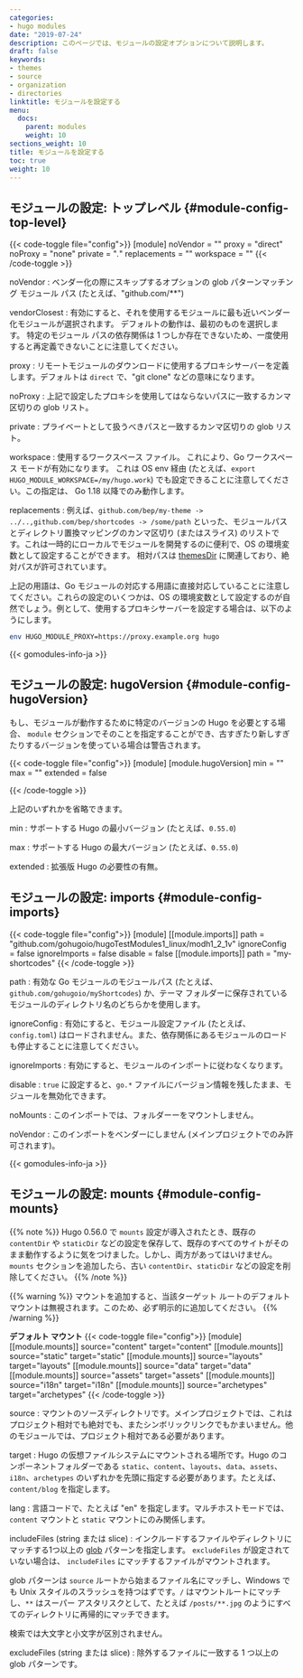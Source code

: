 ```yaml
---
categories:
- hugo modules
date: "2019-07-24"
description: このページでは、モジュールの設定オプションについて説明します。
draft: false
keywords:
- themes
- source
- organization
- directories
linktitle: モジュールを設定する
menu:
  docs:
    parent: modules
    weight: 10
sections_weight: 10
title: モジュールを設定する
toc: true
weight: 10
---
```


## モジュールの設定: トップレベル {#module-config-top-level}

{{< code-toggle file="config">}}
[module]
noVendor = ""
proxy = "direct"
noProxy = "none"
private = "*.*"
replacements = ""
workspace = ""
{{< /code-toggle >}}

noVendor
: ベンダー化の際にスキップするオプションの glob パターンマッチング モジュール パス (たとえば、"github.com/**") 

vendorClosest
: 有効にすると、それを使用するモジュールに最も近いベンダー化モジュールが選択されます。 デフォルトの動作は、最初のものを選択します。 特定のモジュール パスの依存関係は 1 つしか存在できないため、一度使用すると再定義できないことに注意してください。

proxy
: リモートモジュールのダウンロードに使用するプロキシサーバーを定義します。デフォルトは `direct` で、"git clone" などの意味になります。

noProxy
: 上記で設定したプロキシを使用してはならないパスに一致するカンマ区切りの glob リスト。

private
: プライベートとして扱うべきパスと一致するカンマ区切りの glob リスト。

workspace
: 使用するワークスペース ファイル。 これにより、Go ワークスペース モードが有効になります。 これは OS env 経由 (たとえば、`export HUGO_MODULE_WORKSPACE=/my/hugo.work`) でも設定できることに注意してください。この指定は、 Go 1.18 以降でのみ動作します。

replacements
: 例えば、`github.com/bep/my-theme -> ../..,github.com/bep/shortcodes -> /some/path` といった、モジュールパスとディレクトリ置換マッピングのカンマ区切り (またはスライス) のリストです。これは一時的にローカルでモジュールを開発するのに便利で、OS の環境変数として設定することができます。 相対パスは [themesDir](https://gohugo.io/getting-started/configuration/#all-configuration-settings) に関連しており、絶対パスが許可されています。

上記の用語は、Go モジュールの対応する用語に直接対応していることに注意してください。これらの設定のいくつかは、OS の環境変数として設定するのが自然でしょう。例として、使用するプロキシサーバーを設定する場合は、以下のようにします。

```bash
env HUGO_MODULE_PROXY=https://proxy.example.org hugo
```

{{< gomodules-info-ja >}}

## モジュールの設定: hugoVersion {#module-config-hugoVersion}

もし、モジュールが動作するために特定のバージョンの Hugo を必要とする場合、 `module` セクションでそのことを指定することができ、古すぎたり新しすぎたりするバージョンを使っている場合は警告されます。

{{< code-toggle file="config">}}
[module]
[module.hugoVersion]
  min = ""
  max = ""
  extended = false

{{< /code-toggle >}}

上記のいずれかを省略できます。

min
: サポートする Hugo の最小バージョン (たとえば、`0.55.0`)

max
: サポートする Hugo の最大バージョン (たとえば、`0.55.0`)

extended
: 拡張版 Hugo の必要性の有無。

## モジュールの設定: imports {#module-config-imports}

{{< code-toggle file="config">}}
[module]
[[module.imports]]
  path = "github.com/gohugoio/hugoTestModules1_linux/modh1_2_1v"
  ignoreConfig = false
  ignoreImports = false
  disable = false
[[module.imports]]
  path = "my-shortcodes"
{{< /code-toggle >}}

path
: 有効な Go モジュールのモジュールパス (たとえば、`github.com/gohugoio/myShortcodes`) か、テーマ フォルダーに保存されているモジュールのディレクトリ名のどちらかを使用します。

ignoreConfig
: 有効にすると、モジュール設定ファイル (たとえば、`config.toml`) はロードされません。また、依存関係にあるモジュールのロードも停止することに注意してください。

ignoreImports
: 有効にすると、モジュールのインポートに従わなくなります。

disable
: `true` に設定すると、`go.*` ファイルにバージョン情報を残したまま、モジュールを無効化できます。

noMounts
: このインポートでは、フォルダーーをマウントしません。

noVendor
: このインポートをベンダーにしません (メインプロジェクトでのみ許可されます)。

{{< gomodules-info-ja >}}

## モジュールの設定: mounts {#module-config-mounts}

{{% note %}}
Hugo 0.56.0 で `mounts` 設定が導入されたとき、既存の `contentDir` や `staticDir` などの設定を保存して、既存のすべてのサイトがそのまま動作するように気をつけました。しかし、両方があってはいけません。`mounts` セクションを追加したら、古い `contentDir`、`staticDir` などの設定を削除してください。
{{% /note %}}

{{% warning %}}
マウントを追加すると、当該ターゲット ルートのデフォルト マウントは無視されます。このため、必ず明示的に追加してください。
{{% /warning %}}

**デフォルト マウント**
{{< code-toggle file="config">}}
[module]
[[module.mounts]]
    source="content"
    target="content"
[[module.mounts]]
    source="static"
    target="static"
[[module.mounts]]
    source="layouts"
    target="layouts"
[[module.mounts]]
    source="data"
    target="data"
[[module.mounts]]
    source="assets"
    target="assets"
[[module.mounts]]
    source="i18n"
    target="i18n"
[[module.mounts]]
    source="archetypes"
    target="archetypes"
{{< /code-toggle >}}

source
: マウントのソースディレクトリです。メインプロジェクトでは、これはプロジェクト相対でも絶対でも、またシンボリックリンクでもかまいません。他のモジュールでは、プロジェクト相対である必要があります。

target
: Hugo の仮想ファイルシステムにマウントされる場所です。Hugo のコンポーネントフォルダーである `static`、`content`、`layouts`、`data`、`assets`、`i18n`、`archetypes` のいずれかを先頭に指定する必要があります。たとえば、 `content/blog` を指定します。

lang
: 言語コードで、たとえば "en" を指定します。マルチホストモードでは、 `content` マウントと `static` マウントにのみ関係します。

includeFiles (string または slice)
: インクルードするファイルやディレクトリにマッチする1つ以上の [glob](https://github.com/gobwas/glob) パターンを指定します。 `excludeFiles` が設定されていない場合は、 `includeFiles` にマッチするファイルがマウントされます。

glob パターンは `source` ルートから始まるファイル名にマッチし、Windows でも Unix スタイルのスラッシュを持つはずです。`/` はマウントルートにマッチし、`**` はスーパー アスタリスクとして、たとえば `/posts/**.jpg` のようにすべてのディレクトリに再帰的にマッチできます。

検索では大文字と小文字が区別されません。

excludeFiles (string または slice)
: 除外するファイルに一致する 1 つ以上の glob パターンです。
